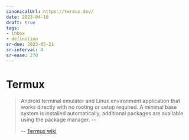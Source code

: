 ```yaml
---
canonicalUrl: https://termux.dev/
date: 2023-04-10
draft: true
tags:
- inbox
- definition
sr-due: 2023-05-21
sr-interval: 4
sr-ease: 270
---
```


# Termux

> Android terminal emulator and Linux environment application that works
> directly with no rooting or setup required. A minimal base system is installed
> automatically, additional packages are available using the package manager. --
>
> -- [Termux wiki](https://wiki.termux.com/wiki/Main_Page)
